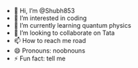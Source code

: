 - 👋 Hi, I’m @Shubh853
- 👀 I’m interested in coding 
- 🌱 I’m currently learning quantum physics
- 💞️ I’m looking to collaborate on Tata
- 📫 How to reach me road
- 😄 Pronouns: noobnouns 
- ⚡ Fun fact: tell me 

<!---
Shubh853/Shubh853 is a ✨ special ✨ repository because its `README.md` (this file) appears on your GitHub profile.
You can click the Preview link to take a look at your changes.
--->
